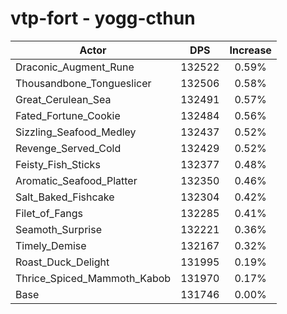# vtp-fort - yogg-cthun
| Actor | DPS | Increase |
|---|:---:|:---:|
|Draconic_Augment_Rune|132522|0.59%|
|Thousandbone_Tongueslicer|132506|0.58%|
|Great_Cerulean_Sea|132491|0.57%|
|Fated_Fortune_Cookie|132484|0.56%|
|Sizzling_Seafood_Medley|132437|0.52%|
|Revenge_Served_Cold|132429|0.52%|
|Feisty_Fish_Sticks|132377|0.48%|
|Aromatic_Seafood_Platter|132350|0.46%|
|Salt_Baked_Fishcake|132304|0.42%|
|Filet_of_Fangs|132285|0.41%|
|Seamoth_Surprise|132221|0.36%|
|Timely_Demise|132167|0.32%|
|Roast_Duck_Delight|131995|0.19%|
|Thrice_Spiced_Mammoth_Kabob|131970|0.17%|
|Base|131746|0.00%|

